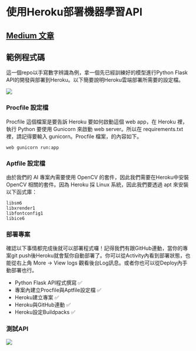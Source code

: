 # 使用Heroku部署機器學習API

## [Medium 文章](https://medium.com/@andy6804tw/%E4%BD%BF%E7%94%A8heroku%E9%83%A8%E7%BD%B2%E6%A9%9F%E5%99%A8%E5%AD%B8%E7%BF%92api-eca61ea711f1)

## 範例程式碼
這一個repo以手寫數字辨識為例，拿一個先已經訓練好的模型進行Python Flask API的開發與部署到Heroku。以下簡要說明Heroku雲端部署所需要的設定檔。

![](https://miro.medium.com/max/717/0*J8NOFIKZ78AqkMEK.png)

### Procfile 設定檔
Procfile 這個檔案是要告訴 Heroku 要如何啟動這個 web app，在 Heroku 裡，執行 Python 要使用 Gunicorn 來啟動 web server。所以在 requirements.txt 裡，請記得要輸入 gunicorn。Procfile 檔案，的內容如下。

```
web gunicorn run:app
```

### Aptfile 設定檔
由於我們的 AI 專案內需要使用 OpenCV 的套件，因此我們需要在Heroku中安裝 OpenCV 相關的套件。因為 Heroku 採 Linux 系統，因此我們要透過 apt 來安裝以下函式庫：
```
libsm6
libxrender1
libfontconfig1
libice6
```

### 部署專案
確認以下事情都完成後就可以部署程式囉！記得我們有跟GitHub連動，當你的專案git push後Heroku就會幫你自動部署了。你可以從Activity內看到部署狀態，也能從右上角 More -> View logs 觀看後台Log訊息。或者你也可以從Deploy內手動部署也行。

- Python Flask API程式撰寫 ✅
- 專案內建立Procfile與Aptfile設定檔 ✅
- Heroku建立專案 ✅
- Heroku與GitHub連動 ✅
- Heroku設定Buildpacks ✅

### 測試API

![](https://miro.medium.com/max/712/1*hurEGbgSEppF2tTADynIig.png)